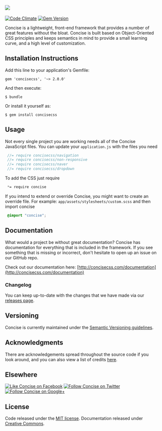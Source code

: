 # [<img src="http://i.imgur.com/4t1ClRx.png">](http://concisecss.com/)

[![Code Climate](https://codeclimate.com/github/ConciseCSS/concise.css-gem.png)](https://codeclimate.com/github/ConciseCSS/concise.css-gem)
[![Gem Version](https://badge.fury.io/rb/concisecss.svg)](http://badge.fury.io/rb/concisecss)

Concise is a lightweight, front-end framework that provides a number of great features without the bloat. Concise is built based on Object-Oriented CSS principles and keeps semantics in mind to provide a small learning curve, and a high level of customization.

## Installation Instructions

Add this line to your application's Gemfile:

    gem 'concisecss', '~> 2.0.0'

And then execute:

    $ bundle

Or install it yourself as:

    $ gem install concisecss

## Usage

Not every single project you are  working needs all of the Concise JavaScript files. You can update your `application.js` with the files you need
   ```js
    //= require concisecss/navigation
    //= require concisecss/non-responsive
    //= require concisecss/naver
    //= require concisecss/dropdown
   ```
To add the CSS just require
   ```css
    *= require concise
   ```
If you intend to extend or override Concise, you might want to create an override file. For example: `app/assets/stylesheets/custom.scss` and then import concise
   ```css
    @import "concise";
   ```

## Documentation

What would a project be without great documentation? Concise has documentation for everything that is included in the framework. If you see something that is missing or incorrect, don't hesitate to open up an issue on our GitHub repo.

Check out our documentation here: [http://concisecss.com/documentation](http://concisecss.com/documentation)

### Changelog

You can keep up-to-date with the changes that we have made via our [releases page](https://github.com/ConciseCSS/concise.css-gem/releases).

## Versioning

Concise is currently maintained under the [Semantic Versioning guidelines](http://semver.org/).

## Acknowledgments

There are acknowledgements spread throughout the source code if you look around, and you can also view a list of credits [here](http://concisecss.com/credits/).

## Elsewhere

[![Like Concise on Facebook](http://i.imgur.com/4dy5UUK.png)](https://facebook.com/ConciseCSS)
[![Follow Concise on Twitter](http://i.imgur.com/4AkKsMx.png)](https://twitter.com/ConciseCSS)
[![Follow Concise on Google+](http://i.imgur.com/gdFNEMe.png)](https://plus.google.com/103423710089455112688)

## License

Code released under the [MIT license](https://github.com/ConciseCSS/concise.css/blob/master/LICENSE). Documentation released under [Creative Commons](http://creativecommons.org/licenses/by-sa/4.0/).
